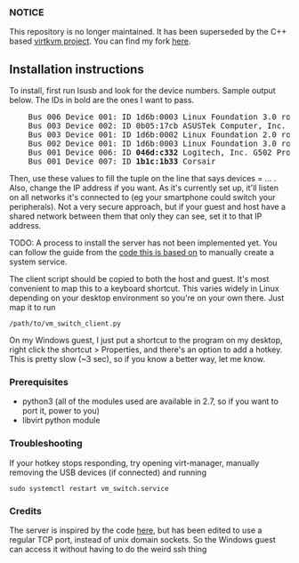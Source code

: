 ### NOTICE
This repository is no longer maintained. It has been superseded by the C++ based [virtkvm project](https://github.com/madstk1/virtkvm). You can find my fork [here](https://github.com/nightduck/virtkvm).

## Installation instructions

To install, first run lsusb and look for the device numbers. Sample output below. The IDs in bold are the ones I want
to pass.

<pre>
    Bus 006 Device 001: ID 1d6b:0003 Linux Foundation 3.0 root hub
    Bus 003 Device 002: ID 0b05:17cb ASUSTek Computer, Inc. Broadcom BCM20702A0 Bluetooth
    Bus 003 Device 001: ID 1d6b:0002 Linux Foundation 2.0 root hub
    Bus 002 Device 001: ID 1d6b:0003 Linux Foundation 3.0 root hub
    Bus 001 Device 006: ID <b>046d:c332</b> Logitech, Inc. G502 Proteus Spectrum Optical Mouse
    Bus 001 Device 007: ID <b>1b1c:1b33</b> Corsair
</pre>

Then, use these values to fill the tuple on the line that says devices = ... . Also, change the IP address if you want.
As it's currently set up, it'll listen on all networks it's connected to (eg your smartphone could switch your
peripherals). Not a very secure approach, but if your guest and host have a shared network between them that only they
can see, set it to that IP address. 
       
TODO: A process to install the server has not been implemented yet. You can follow the guide from the [code this is
based on](https://rokups.github.io/#!pages/kvm-hid.md) to manually create a system service. 

The client script should be copied to both the host and guest. It's most convenient to map this to a keyboard shortcut.
This varies widely in Linux depending on your desktop environment so you're on your own there. Just map it to run

    /path/to/vm_switch_client.py
       
On my Windows guest, I just put a shortcut to the program on my desktop, right click the shortcut > Properties, and
there's an option to add a hotkey. This is pretty slow (~3 sec), so if you know a better way, let me know. 
       
### Prerequisites

 * python3 (all of the modules used are available in 2.7, so if you want to port it, power to you)
 * libvirt python module

### Troubleshooting
If your hotkey stops responding, try opening virt-manager, manually removing the USB devices (if connected) and running

    sudo systemctl restart vm_switch.service
    
    
### Credits

The server is inspired by the code [here](https://rokups.github.io/#!pages/kvm-hid.md), but has been edited to use a
regular TCP port, instead of unix domain sockets. So the Windows guest can access it without having to do the weird
ssh thing
